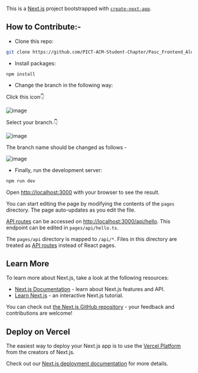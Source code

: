 This is a [Next.js](https://nextjs.org/) project bootstrapped with [`create-next-app`](https://github.com/vercel/next.js/tree/canary/packages/create-next-app).


## How to Contribute:-

- Clone this repo:
```bash
git clone https://github.com/PICT-ACM-Student-Chapter/Pasc_Frontend_Alumni_2.0.git
```

- Install packages:
```
npm install
```

- Change the branch in the following way:
  
Click this icon👇

![image](https://github.com/PICT-ACM-Student-Chapter/Pasc_Frontend_Alumni_2.0/assets/99179330/1be6fe23-6545-4a4a-92a8-55f9242d6789)

Select your branch.👇

![image](https://github.com/PICT-ACM-Student-Chapter/Pasc_Frontend_Alumni_2.0/assets/99179330/526f09a4-534c-4ba4-aecb-7d4987e07693)

The branch name should be changed as follows -

![image](https://github.com/PICT-ACM-Student-Chapter/Pasc_Frontend_Alumni_2.0/assets/99179330/80f23286-80af-4b65-bc7f-c69caeaffbbf)


- Finally, run the development server:

```bash
npm run dev
```

Open [http://localhost:3000](http://localhost:3000) with your browser to see the result.

You can start editing the page by modifying the contents of the `pages` directory. The page auto-updates as you edit the file.

[API routes](https://nextjs.org/docs/api-routes/introduction) can be accessed on [http://localhost:3000/api/hello](http://localhost:3000/api/hello). This endpoint can be edited in `pages/api/hello.ts`.

The `pages/api` directory is mapped to `/api/*`. Files in this directory are treated as [API routes](https://nextjs.org/docs/api-routes/introduction) instead of React pages.

## Learn More

To learn more about Next.js, take a look at the following resources:

- [Next.js Documentation](https://nextjs.org/docs) - learn about Next.js features and API.
- [Learn Next.js](https://nextjs.org/learn) - an interactive Next.js tutorial.

You can check out [the Next.js GitHub repository](https://github.com/vercel/next.js/) - your feedback and contributions are welcome!

## Deploy on Vercel

The easiest way to deploy your Next.js app is to use the [Vercel Platform](https://vercel.com/new?utm_medium=default-template&filter=next.js&utm_source=create-next-app&utm_campaign=create-next-app-readme) from the creators of Next.js.

Check out our [Next.js deployment documentation](https://nextjs.org/docs/deployment) for more details.
